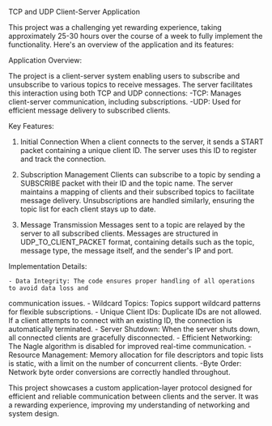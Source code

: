 TCP and UDP Client-Server Application

This project was a challenging yet rewarding experience, taking approximately 
25-30 hours over the course of a week to fully implement the functionality. 
Here's an overview of the application and its features:


Application Overview:

The project is a client-server system enabling users to subscribe and unsubscribe
to various topics to receive messages. The server facilitates this interaction
using both TCP and UDP connections:
    -TCP: Manages client-server communication, including subscriptions.
    -UDP: Used for efficient message delivery to subscribed clients.


Key Features:

1) Initial Connection
When a client connects to the server, it sends a START packet containing a unique
client ID. The server uses this ID to register and track the connection.

2) Subscription Management
Clients can subscribe to a topic by sending a SUBSCRIBE packet with their ID and the topic name.
The server maintains a mapping of clients and their subscribed topics to facilitate message delivery.
Unsubscriptions are handled similarly, ensuring the topic list for each client stays up to date.

3) Message Transmission
Messages sent to a topic are relayed by the server to all subscribed clients.
Messages are structured in UDP_TO_CLIENT_PACKET format, containing details such as the topic, 
message type, the message itself, and the sender's IP and port.


Implementation Details:

    - Data Integrity: The code ensures proper handling of all operations to avoid data loss and 
communication issues.
    - Wildcard Topics: Topics support wildcard patterns for flexible subscriptions.
    - Unique Client IDs: Duplicate IDs are not allowed. If a client attempts to connect with an existing 
ID, the connection is automatically terminated.
    - Server Shutdown: When the server shuts down, all connected clients are gracefully disconnected.
    - Efficient Networking: The Nagle algorithm is disabled for improved real-time communication.
    - Resource Management: Memory allocation for file descriptors and topic lists is static, with a limit
on the number of concurrent clients.
    -Byte Order: Network byte order conversions are correctly handled throughout.

This project showcases a custom application-layer protocol designed for efficient and reliable
communication between clients and the server. It was a rewarding experience, improving my understanding
of networking and system design.
